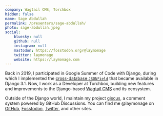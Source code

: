 ```yaml
---
company: Wagtail CMS, Torchbox
hidden: false
name: Sage Abdullah
permalink: /presenters/sage-abdullah/
photo: sage-abdullah.jpeg
social:
    bluesky: null
    github: null
    instagram: null
    mastodon: https://fosstodon.org/@laymonage
    twitter: laymonage
    website: https://laymonage.com
---
```


Back in 2019, I participated in Google Summer of Code with Django, during which I implemented the [cross-database `JSONField`](https://docs.djangoproject.com/en/stable/ref/models/fields/#jsonfield) that became available in Django 3.1. Now, I work as a Developer at Torchbox, building new features and improvements to the Django-based [Wagtail CMS](https://wagtail.org) and its ecosystem.

Outside of the Django world, I maintain my project [giscus](https://giscus.app), a comment system powered by GitHub Discussions. You can find me @laymonage on [GitHub](https://github.com/laymonage), [Fosstodon](https://fosstodon.org/@laymonage), [Twitter](https://twitter.com/laymonage), and other sites.
